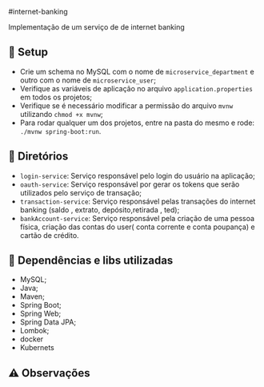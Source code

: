 #internet-banking

Implementação de um serviço de de internet banking

## :wrench: Setup

- Crie um schema no MySQL com o nome de `microservice_department` e outro com o nome de `microservice_user`;
- Verifique as variáveis de aplicação no arquivo `application.properties` em todos os projetos;
- Verifique se é necessário modificar a permissão do arquivo `mvnw` utilizando `chmod +x mvnw`;
- Para rodar qualquer um dos projetos, entre na pasta do mesmo e rode: `./mvnw spring-boot:run`.

## :file_folder: Diretórios

- `login-service`: Serviço responsável pelo login do usuário na aplicação;
- `oauth-service`: Serviço responsável por gerar os tokens que serão utilizados pelo serviço de transação; 
- `transaction-service`: Serviço responsável pelas transações do internet banking (saldo , extrato, depósito,retirada , ted);
- `bankAccount-service`: Serviço responsável pela criação de uma pessoa física, criação das contas do user( conta corrente e conta poupança) e cartão de crédito.

## 🔀 Dependências e libs utilizadas

- MySQL;
- Java;
- Maven;
- Spring Boot;
- Spring Web;
- Spring Data JPA; 
- Lombok; 
- docker
- Kubernets

## ⚠️ Observações
